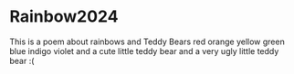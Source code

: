 # Rainbow2024
This is a poem about rainbows and Teddy Bears
red 
orange
yellow
green
blue
indigo
violet
and a cute little teddy bear
and a very ugly little teddy bear :(